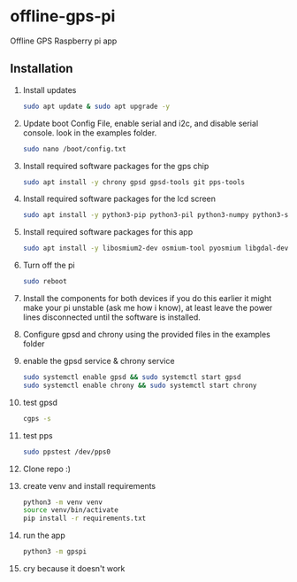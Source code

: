 # offline-gps-pi

 Offline GPS Raspberry pi app

## Installation

1. Install updates

    ```bash
    sudo apt update & sudo apt upgrade -y
    ```

2. Update boot Config File, enable serial and i2c, and disable serial console. look in the examples folder.

    ```bash
    sudo nano /boot/config.txt
    ```

3. Install required software packages for the gps chip

    ```bash
    sudo apt install -y chrony gpsd gpsd-tools git pps-tools 
    ```

4. Install required software packages for the lcd screen

    ```bash
    sudo apt install -y python3-pip python3-pil python3-numpy python3-smbus python3-serial python3-dev python3-spidev
    ```

5. Install required software packages for this app

    ```bash
    sudo apt install -y libosmium2-dev osmium-tool pyosmium libgdal-dev cmake
    ```

5. Turn off the pi

    ```bash
    sudo reboot
    ```

6. Install the components for both devices
    if you do this earlier it might make your pi unstable (ask me how i know), at least leave the power lines disconnected until the software is installed.

7. Configure gpsd and chrony using the provided files in the examples folder

8. enable the gpsd service & chrony service

    ```bash
    sudo systemctl enable gpsd && sudo systemctl start gpsd
    sudo systemctl enable chrony && sudo systemctl start chrony
    ```

9. test gpsd

    ```bash
    cgps -s
    ```

10. test pps

    ```bash
    sudo ppstest /dev/pps0
    ```

11. Clone repo :)

12. create venv and install requirements

    ```bash
    python3 -m venv venv
    source venv/bin/activate
    pip install -r requirements.txt
    ```

13. run the app

    ```bash
    python3 -m gpspi
    ```

14. cry because it doesn't work
